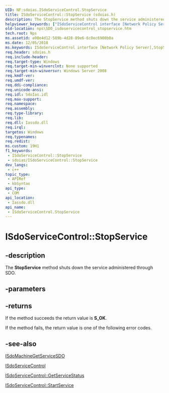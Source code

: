 ```yaml
---
UID: NF:sdoias.ISdoServiceControl.StopService
title: ISdoServiceControl::StopService (sdoias.h)
description: The StopService method shuts down the service administered through SDO.
helpviewer_keywords: ["ISdoServiceControl interface [Network Policy Server]","StopService method","ISdoServiceControl.StopService","ISdoServiceControl::StopService","StopService","StopService method [Network Policy Server]","StopService method [Network Policy Server]","ISdoServiceControl interface","_sdo_isdoservicecontrol_stopservice","nps.SDO_isdoservicecontrol_stopservice","sdo.isdoservicecontrol_stopservice","sdoias/ISdoServiceControl::StopService"]
old-location: nps\SDO_isdoservicecontrol_stopservice.htm
tech.root: Nps
ms.assetid: a90e4d12-589b-4d28-89e6-6c0ec6900b0a
ms.date: 12/05/2018
ms.keywords: ISdoServiceControl interface [Network Policy Server],StopService method, ISdoServiceControl.StopService, ISdoServiceControl::StopService, StopService, StopService method [Network Policy Server], StopService method [Network Policy Server],ISdoServiceControl interface, _sdo_isdoservicecontrol_stopservice, nps.SDO_isdoservicecontrol_stopservice, sdo.isdoservicecontrol_stopservice, sdoias/ISdoServiceControl::StopService
req.header: sdoias.h
req.include-header: 
req.target-type: Windows
req.target-min-winverclnt: None supported
req.target-min-winversvr: Windows Server 2008
req.kmdf-ver: 
req.umdf-ver: 
req.ddi-compliance: 
req.unicode-ansi: 
req.idl: SdoIas.idl
req.max-support: 
req.namespace: 
req.assembly: 
req.type-library: 
req.lib: 
req.dll: Iassdo.dll
req.irql: 
targetos: Windows
req.typenames: 
req.redist: 
ms.custom: 19H1
f1_keywords:
 - ISdoServiceControl::StopService
 - sdoias/ISdoServiceControl::StopService
dev_langs:
 - c++
topic_type:
 - APIRef
 - kbSyntax
api_type:
 - COM
api_location:
 - Iassdo.dll
api_name:
 - ISdoServiceControl.StopService
---
```


# ISdoServiceControl::StopService


## -description

The <b>StopService</b> method shuts down the service administered through SDO.

## -parameters

## -returns

If the method succeeds the return value is <b>S_OK</b>.

If the method fails, the return value is one of the following error codes.

## -see-also

<a href="https://docs.microsoft.com/windows/desktop/api/sdoias/nf-sdoias-isdomachine-getservicesdo">ISdoMachineGetServiceSDO</a>



<a href="https://docs.microsoft.com/windows/desktop/api/sdoias/nn-sdoias-isdoservicecontrol">ISdoServiceControl</a>



<a href="https://docs.microsoft.com/windows/desktop/api/sdoias/nf-sdoias-isdoservicecontrol-getservicestatus">ISdoServiceControl::GetServiceStatus</a>



<a href="https://docs.microsoft.com/windows/desktop/api/sdoias/nf-sdoias-isdoservicecontrol-startservice">ISdoServiceControl::StartService</a>

